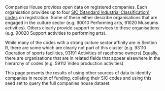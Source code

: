 Companies House provides open data on registered companies.
Each organisation provides up to four
[SIC (Standard Industrial Classification) codes](https://resources.companieshouse.gov.uk/sic)
on registration.
Some of these either describe organisations that are engaged in the culture sector
(e.g. <span>90010 Performing arts</span>, <span>91020 Museums activities</span>).
Others clearly provide support or services to these organisations
(e.g. <span>90020 Support activities to performing arts</span>).

While many of the codes with a strong culture sector affinity are in Section R,
there are some which are clearly not part of this cluster
(e.g. <span>93110 Operation of sports facilities</span>, <span>93191 Activities of racehorse owners</span>)
Equally, there are organisations that are in related fields that appear elsewhere in the hierarchy of codes
(e.g. <span>59112 Video production activities</span>).

This page presents the results of using other sources of data to identify companies in receipt of funding,
collating their SIC codes and using this seed set to query the full companies house dataset.